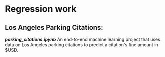 # Regression work

## Los Angeles Parking Citations: 
***parking_citations.ipynb***
An end-to-end machine learning project that uses data on Los Angeles parking citations to predict a citation's fine amount in $USD.

